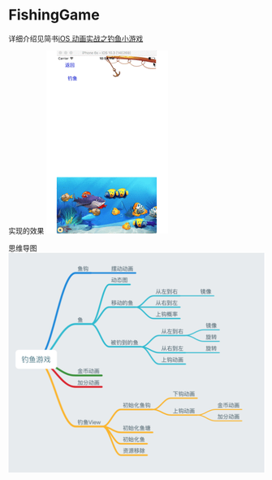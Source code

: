 # FishingGame

详细介绍见简书[iOS 动画实战之钓鱼小游戏](http://www.jianshu.com/p/e6d102a46876)

实现的效果
![image](https://github.com/Ccalary/FishingGame/blob/master/1828346-24ad9b9c6571aaa0.gif)

思维导图
![image](https://github.com/Ccalary/FishingGame/blob/master/1828346-bc17dd86b48829f3.png)
